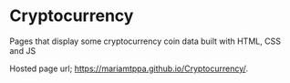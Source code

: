 # Cryptocurrency

Pages that display some cryptocurrency coin data built with HTML, CSS and JS

Hosted page url; https://mariamtppa.github.io/Cryptocurrency/.

